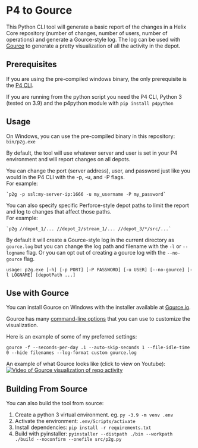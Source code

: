 # P4 to Gource
This Python CLI tool will generate a basic report of the changes in a Helix Core repository (number of changes, number of users, number of operations) and generate a Gource-style log. The log can be used with [Gource](https://gource.io/) to generate a pretty visualization of all the activity in the depot.

## Prerequisites
If you are using the pre-compiled windows binary, the only prerequisite is the [P4 CLI](https://www.perforce.com/downloads/helix-command-line-client-p4).

If you are running from the python script you need the P4 CLI, Python 3 (tested on 3.9) and the p4python module with `pip install p4python`


## Usage
On Windows, you can use the pre-compiled binary in this repository: `bin/p2g.exe`

By default, the tool will use whatever server and user is set in your P4 environment and will report changes on all depots.

You can change the port (server address), user, and password just like you would in the P4 CLI with the -p, -u, and -P flags.  
For example: 
    
    `p2g -p ssl:my-server-ip:1666 -u my_username -P my_password`

You can also specify specific Perforce-style depot paths to limit the report and log to changes that affect those paths.  
For example: 

    `p2g //depot_1/... //depot_2/stream_1/... //depot_3/*/src/...`

By default it will create a Gource-style log in the current directory as `gource.log` but you can change the log path and filename with the `-l` or `--logname` flag. 
Or you can opt out of creating a gource log with the `--no-gource` flag.

    usage: p2g.exe [-h] [-p PORT] [-P PASSWORD] [-u USER] [--no-gource] [-l LOGNAME] [depotPath ...]

## Use with Gource
You can install Gource on Windows with the installer available at [Gource.io](https://gource.io/downloads).

Gource has many [command-line options](https://github.com/acaudwell/Gource/wiki/Controls) that you can use to customize the visualization.

Here is an example of some of my preferred settings: 

    gource -f --seconds-per-day .1 --auto-skip-seconds 1 --file-idle-time 0 --hide filenames --log-format custom gource.log

An example of what Gource looks like (click to view on Youtube): 
[![Video of Gource visualization of repo activity](https://img.youtube.com/vi/NjUuAuBcoqs/0.jpg)](https://www.youtube.com/watch?v=NjUuAuBcoqs)

## Building From Source
You can also build the tool from source:

1. Create a python 3 virtual environment. eg. `py -3.9 -m venv .env`
2. Activate the environment: `.env/Scripts/activate`
3. Install dependencies: `pip install -r requirements.txt`
4. Build with pyinstaller: `pyinstaller --distpath ./bin --workpath ./build --noconfirm --onefile src/p2g.py`

